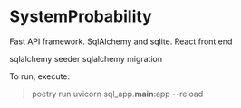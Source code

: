 # SystemProbability
 Fast API framework. SqlAlchemy and sqlite. React front end

sqlalchemy seeder
sqlalchemy migration

To run, execute: 
>poetry run uvicorn sql_app.__main__:app --reload